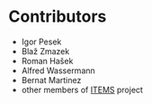 # Contributors
* Igor Pesek 
* Blaž Zmazek
* Roman Hašek
* Alfred Wassermann
* Bernat Martinez
* other members of [ITEMS](https://itemspro.eu/) project